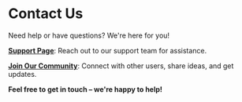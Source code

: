 # **Contact Us**

Need help or have questions? We're here for you!

<a href="https://www.pocketful.in/contact" target="_blank">**Support Page**</a>: Reach out to our support team for assistance.<br>

<a href="https://chat.whatsapp.com/IJybta3Cg7VHilIr3Ib52m" target="_blank">**Join Our Community**</a>: Connect with other users, share ideas, and get updates.<br>

**Feel free to get in touch – we're happy to help!**